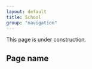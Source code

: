 ```yaml
---
layout: default
title: School
group: "navigation"
---
```


      
<p>This page is under construction.</p>
<h2>Page name</h2>     
